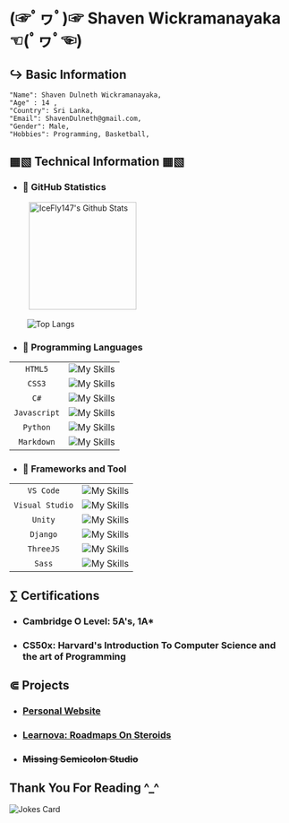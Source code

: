 # (☞ﾟヮﾟ)☞ Shaven Wickramanayaka ☜(ﾟヮﾟ☜)
## ↪ Basic Information

```
"Name": Shaven Dulneth Wickramanayaka,
"Age" : 14 ,
"Country": Sri Lanka,
"Email": ShavenDulneth@gmail.com,
"Gender": Male,
"Hobbies": Programming, Basketball,
```
## ▦▧ Technical Information ▦▧

- ### 🐙 GitHub Statistics
 &nbsp;&nbsp;&nbsp;&nbsp;&nbsp;&nbsp;&nbsp;&nbsp;&nbsp;<img alt="IceFly147's Github Stats" src="https://denvercoder1-github-readme-stats.vercel.app/api/?username=IceFly147&show_icons=true&include_all_commits=true&count_private=true&theme=react&bg_color=#0000&title_color=F85D7F&icon_color=F8D86" height="192px"/>

 &nbsp;&nbsp;&nbsp;&nbsp;&nbsp;&nbsp;&nbsp;&nbsp;![Top Langs](https://github-readme-stats.vercel.app/api/top-langs/?username=IceFly147&layout=compact&theme=vision-friendly-dark&bg_color=#121212)

- ### 💬 Programming Languages
|                    |                                                                 |
| :----------------: | :--------------------------------------------------------------:|
|     `HTML5`        |![My Skills](https://skillicons.dev/icons?i=html&width=48)       |
|     `CSS3`         |![My Skills](https://skillicons.dev/icons?i=css&width=48)        |
|     `C#`           |![My Skills](https://skillicons.dev/icons?i=cs&width=48)         |
|     `Javascript`  |![My Skills](https://skillicons.dev/icons?i=javascript&width=48)  |
|     `Python`       |![My Skills](https://skillicons.dev/icons?i=python&width=48)     |
|     `Markdown`     |![My Skills](https://skillicons.dev/icons?i=md&width=48)         |

- ### 🎨 Frameworks and Tool
|                      |                                                                  |
| :------------------: | :--------------------------------------------------------------: |
|     `VS Code`        |![My Skills](https://skillicons.dev/icons?i=vscode&width=48)      |
|     `Visual Studio`  |![My Skills](https://skillicons.dev/icons?i=visualstudio&width=48)|
|     `Unity`          |![My Skills](https://skillicons.dev/icons?i=unity&width=48)       |
|     `Django`         |![My Skills](https://skillicons.dev/icons?i=django&width=48)      |
|     `ThreeJS`        |![My Skills](https://skillicons.dev/icons?i=threejs&width=48)     |
|     `Sass`           |![My Skills](https://skillicons.dev/icons?i=sass&width=48)        |

## ∑ Certifications
- ### Cambridge O Level: 5A's, 1A* 
- ### CS50x: Harvard's Introduction To Computer Science and the art of Programming

## ⋐ Projects
- ### [Personal Website](https://github.com/IceFly147/icefly147.github.io)
- ### [Learnova: Roadmaps On Steroids](https://github.com/IceFly147/Graviton-1)
- ### <strike>Missing Semicolon Studio</strike>

## Thank You For Reading ^_^

![Jokes Card](https://readme-jokes.vercel.app/api)
